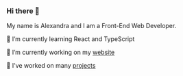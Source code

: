 ### Hi there 👋

My name is Alexandra and I am a Front-End Web Developer.

🌱 I’m currently learning React and TypeScript

🌱 I’m currently working on my [website](https://alexandracaulea.com)

🌱 I've worked on many [projects](https://my-projects.netlify.app/)

<!--
**alexandracaulea/alexandracaulea** is a ✨ _special_ ✨ repository because its `README.md` (this file) appears on your GitHub profile.

Here are some ideas to get you started:

- 🔭 I’m currently working on ...
- 🌱 I’m currently learning ...
- 👯 I’m looking to collaborate on ...
- 🤔 I’m looking for help with ...
- 💬 Ask me about ...
- 📫 How to reach me: ...
- 😄 Pronouns: ...
- ⚡ Fun fact: ...
-->
